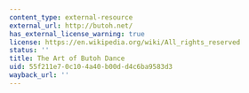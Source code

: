 ```yaml
---
content_type: external-resource
external_url: http://butoh.net/
has_external_license_warning: true
license: https://en.wikipedia.org/wiki/All_rights_reserved
status: ''
title: The Art of Butoh Dance
uid: 55f211e7-0c10-4a40-b00d-d4c6ba9583d3
wayback_url: ''
---
```

